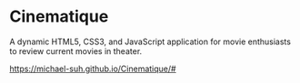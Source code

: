 # Cinematique

A dynamic HTML5, CSS3, and JavaScript application for movie enthusiasts to review current movies in theater.

https://michael-suh.github.io/Cinematique/#
